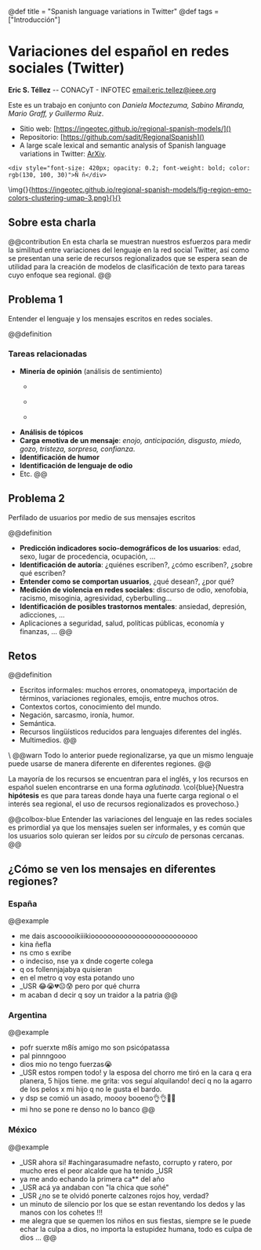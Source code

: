 @def title = "Spanish language variations in Twitter"
@def tags = ["Introducción"]

# Variaciones del español en redes sociales (Twitter)

**Eric S. Téllez** -- CONACyT - INFOTEC [email:eric.tellez@ieee.org]()


Este es un trabajo en conjunto con _Daniela Moctezuma, Sabino Miranda, Mario Graff, y Guillermo Ruiz_.

- Sitio web: [https://ingeotec.github.io/regional-spanish-models/]()
- Repositorio: [https://github.com/sadit/RegionalSpanish]()
- A large scale lexical and semantic analysis of Spanish language variations in Twitter: [ArXiv](https://arxiv.org/abs/2110.06128).
~~~
<div style="font-size: 420px; opacity: 0.2; font-weight: bold; color: rgb(130, 100, 30)">Ñ ñ</div>
~~~
\img{}{https://ingeotec.github.io/regional-spanish-models/fig-region-emo-colors-clustering-umap-3.png}{}{}

## Sobre esta charla
@@contribution
En esta charla se muestran nuestros esfuerzos para medir la similitud entre variaciones del lenguaje en la red social Twitter, así como se presentan una serie de recursos regionalizados que se espera sean de utilidad para la creación de modelos de clasificación de texto para tareas cuyo enfoque sea regional.
@@


## Problema 1

Entender el lenguaje y los mensajes escritos en redes sociales.

@@definition

### Tareas relacionadas
- **Minería de opinión** (análisis de sentimiento)
  - ~~~<span style="color: rgb(0, 0, 255);">positivo :) </span>~~~
  - ~~~<span style="color: rgb(130, 130, 130);">neutro :) </span>~~~
  - ~~~<span style="color: rgb(255, 0, 0);">negativo :( </span>~~~
- **Análisis de tópicos**
- **Carga emotiva de un mensaje**: _enojo, anticipación, disgusto, miedo, gozo, tristeza, sorpresa, confianza_.
- **Identificación de humor**
- **Identificación de lenguaje de odio**
- Etc.
@@


## Problema 2
Perfilado de usuarios por medio de sus mensajes escritos

@@definition
- **Predicción indicadores socio-demográficos de los usuarios**: edad, sexo, lugar de procedencia, ocupación, ...
- **Identificación de autoría**: ¿quiénes escriben?, ¿cómo escriben?, ¿sobre qué escriben?
- **Entender como se comportan usuarios**, ¿qué desean?, ¿por qué?
- **Medición de violencia en redes sociales**: discurso de odio, xenofobia, racismo, misoginia, agresividad, cyberbulling...
- **Identificación de posibles trastornos mentales**: ansiedad, depresión, adicciones, ...
- Aplicaciones a seguridad, salud, políticas públicas, economía y finanzas, ...
@@


## Retos

@@definition
- Escritos informales: muchos errores, onomatopeya, importación de términos, variaciones regionales, emojis, entre muchos otros.
- Contextos cortos, conocimiento del mundo.
- Negación, sarcasmo, ironía, humor.
- Semántica.
- Recursos lingüísticos reducidos para lenguajes diferentes del inglés.
- Multimedios.
@@

\\
@@warn
Todo lo anterior puede regionalizarse, ya que un mismo lenguaje puede usarse de manera diferente en diferentes regiones.
@@

La mayoría de los recursos se encuentran para el inglés, y los recursos en español suelen encontrarse en una forma _aglutinada_. \col{blue}{Nuestra **hipótesis** es que para tareas donde haya una fuerte carga regional o el interés sea regional, el uso de recursos regionalizados es provechoso.}

@@colbox-blue
Entender las variaciones del lenguaje en las redes sociales es primordial ya que los mensajes suelen ser informales, y es común que los usuarios solo quieran ser leídos por su _círculo_ de personas cercanas.
@@


## ¿Cómo se ven los mensajes en diferentes regiones?

### España
@@example
- me dais ascooooikiiikioooooooooooooooooooooooooo
- kina ñefla
- ns cmo s exribe
- o indeciso, nse ya x dnde cogerte colega
- q os follennjajabya quisieran
- en el metro q voy esta potando uno
- _USR 😂😭💔☹️😰 pero por qué churra
- m acaban d decir q soy un traidor a la patria
@@

### Argentina
@@example
- pofr suerxte m8ís amigo mo son psicópatassa
- pal pinnngooo
- dios mio no tengo fuerzas😭
- _USR estos rompen todo! y la esposa del chorro me tiró en la cara q era planera, 5 hijos tiene. me grita: vos seguí alquilando! decí q no la agarro de los pelos x mi hijo q no le gusta el bardo.
- y dsp se comió un asado, moooy booeno👌👌🤣😂
- mi hno se pone re denso no lo banco
@@

### México
@@example
- _USR ahora si! #achingarasumadre nefasto, corrupto y ratero, por mucho eres el peor alcalde que ha tenido _USR 
- ya me ando echando la primera ca** del año
- _USR acá ya andaban con "la chica que soñé"
- _USR ¿no se te olvidó ponerte calzones rojos hoy, verdad?
- un minuto de silencio por los que se estan reventando los dedos y las manos con los cohetes !!!
- me alegra que se quemen los niños en sus fiestas, siempre se le puede echar la culpa a dios, no importa la estupidez humana, todo es culpa de dios ...
@@
